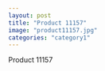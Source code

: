 ```yaml
---
layout: post
title: "Product 11157"
image: "product11157.jpg"
categories: "category1"
---
```

Product 11157
